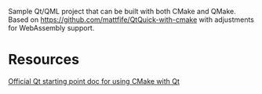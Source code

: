 Sample Qt/QML project that can be built with both CMake and QMake. Based on https://github.com/mattfife/QtQuick-with-cmake with adjustments for WebAssembly support.

# Resources
[Official Qt starting point doc for using CMake with Qt](http://doc.qt.io/qt-5/cmake-manual.html)
